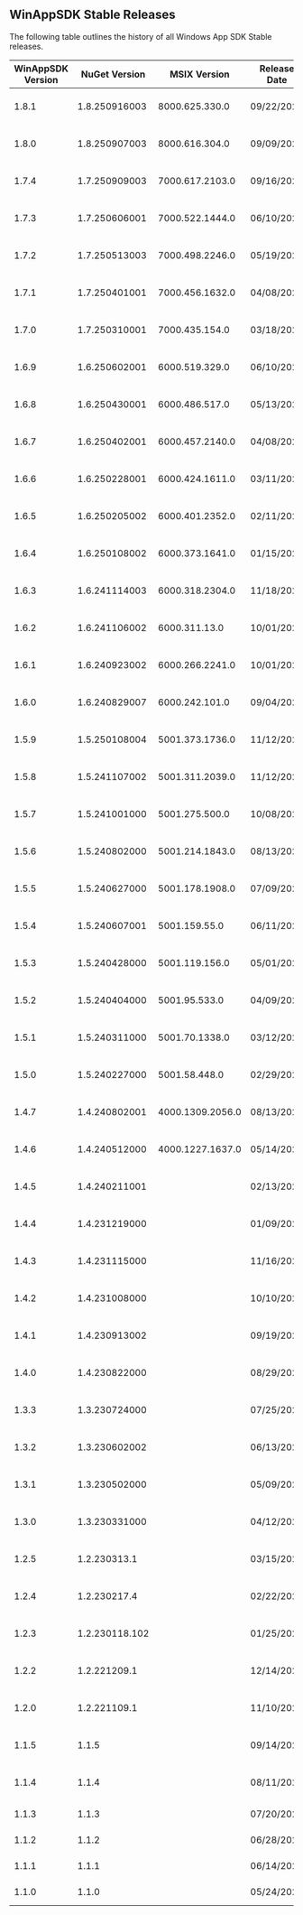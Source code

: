## WinAppSDK Stable Releases
The following table outlines the history of all Windows App SDK Stable releases.

| WinAppSDK Version | NuGet Version | MSIX Version    | Release Date | End of Support | Release Notes                                                         | Installer                                                                                                                                                                                                                                                                        |
|-------------------|---------------|-----------------|--------------|----------------|-----------------------------------------------------------------------|----------------------------------------------------------------------------------------------------------------------------------------------------------------------------------------------------------------------------------------------------------------------------------|
| 1.8.1             | 1.8.250916003 | 8000.625.330.0  | 09/22/2025   | 09/09/2026     | [Release notes](https://aka.ms/windowsappsdk/1.8/1.8.1/release-notes) | ([x64](https://aka.ms/windowsappsdk/1.7/1.7.250916003/windowsappruntimeinstall-x64.exe))  ([x86](https://aka.ms/windowsappsdk/1.7/1.7.250916003/windowsappruntimeinstall-x86.exe))  ([arm64](https://aka.ms/windowsappsdk/1.7/1.7.250916003/windowsappruntimeinstall-arm64.exe)) |
| 1.8.0             | 1.8.250907003 | 8000.616.304.0  | 09/09/2025   | 09/09/2026     | [Release notes](https://aka.ms/windowsappsdk/1.8/1.8.0/release-notes) | ([x64](https://aka.ms/windowsappsdk/1.7/1.7.250907003/windowsappruntimeinstall-x64.exe))  ([x86](https://aka.ms/windowsappsdk/1.7/1.7.250907003/windowsappruntimeinstall-x86.exe))  ([arm64](https://aka.ms/windowsappsdk/1.7/1.7.250907003/windowsappruntimeinstall-arm64.exe)) |
| 1.7.4             | 1.7.250909003 | 7000.617.2103.0 | 09/16/2025   | 03/18/2026     | [Release notes](https://aka.ms/windowsappsdk/1.7/1.7.4/release-notes) | ([x64](https://aka.ms/windowsappsdk/1.7/1.7.250909003/windowsappruntimeinstall-x64.exe))  ([x86](https://aka.ms/windowsappsdk/1.7/1.7.250909003/windowsappruntimeinstall-x86.exe))  ([arm64](https://aka.ms/windowsappsdk/1.7/1.7.250909003/windowsappruntimeinstall-arm64.exe)) |
| 1.7.3             | 1.7.250606001 | 7000.522.1444.0 | 06/10/2025   | 03/18/2026     | [Release notes](https://aka.ms/windowsappsdk/1.7/1.7.3/release-notes) | ([x64](https://aka.ms/windowsappsdk/1.7/1.7.250606001/windowsappruntimeinstall-x64.exe))  ([x86](https://aka.ms/windowsappsdk/1.7/1.7.250606001/windowsappruntimeinstall-x86.exe))  ([arm64](https://aka.ms/windowsappsdk/1.7/1.7.250606001/windowsappruntimeinstall-arm64.exe)) |
| 1.7.2             | 1.7.250513003 | 7000.498.2246.0 | 05/19/2025   | 03/18/2026     | [Release notes](https://aka.ms/windowsappsdk/1.7/1.7.2/release-notes) | ([x64](https://aka.ms/windowsappsdk/1.7/1.7.250513003/windowsappruntimeinstall-x64.exe))  ([x86](https://aka.ms/windowsappsdk/1.7/1.7.250513003/windowsappruntimeinstall-x86.exe))  ([arm64](https://aka.ms/windowsappsdk/1.7/1.7.250513003/windowsappruntimeinstall-arm64.exe)) |
| 1.7.1             | 1.7.250401001 | 7000.456.1632.0 | 04/08/2025   | 03/18/2026     | [Release notes](https://aka.ms/windowsappsdk/1.7/1.7.1/release-notes) | ([x64](https://aka.ms/windowsappsdk/1.7/1.7.250401001/windowsappruntimeinstall-x64.exe))  ([x86](https://aka.ms/windowsappsdk/1.7/1.7.250401001/windowsappruntimeinstall-x86.exe))  ([arm64](https://aka.ms/windowsappsdk/1.7/1.7.250401001/windowsappruntimeinstall-arm64.exe)) |
| 1.7.0             | 1.7.250310001 | 7000.435.154.0  | 03/18/2025   | 03/18/2026     | [Release notes](https://aka.ms/windowsappsdk/1.7/1.7.0/release-notes) | ([x64](https://aka.ms/windowsappsdk/1.7/1.7.250310001/windowsappruntimeinstall-x64.exe))  ([x86](https://aka.ms/windowsappsdk/1.7/1.7.250310001/windowsappruntimeinstall-x86.exe))  ([arm64](https://aka.ms/windowsappsdk/1.7/1.7.250310001/windowsappruntimeinstall-arm64.exe)) |
| 1.6.9             | 1.6.250602001 | 6000.519.329.0  | 06/10/2025   | 06/10/2025	  | [Release notes](https://aka.ms/windowsappsdk/1.6/1.6.9/release-notes) | ([x64](https://aka.ms/windowsappsdk/1.6/1.6.250602001/windowsappruntimeinstall-x64.exe))  ([x86](https://aka.ms/windowsappsdk/1.6/1.6.250602001/windowsappruntimeinstall-x86.exe))  ([arm64](https://aka.ms/windowsappsdk/1.6/1.6.250602001/windowsappruntimeinstall-arm64.exe)) |
| 1.6.8             | 1.6.250430001 | 6000.486.517.0  | 05/13/2025   | 06/10/2025	  | [Release notes](https://aka.ms/windowsappsdk/1.6/1.6.8/release-notes) | ([x64](https://aka.ms/windowsappsdk/1.6/1.6.250430001/windowsappruntimeinstall-x64.exe))  ([x86](https://aka.ms/windowsappsdk/1.6/1.6.250430001/windowsappruntimeinstall-x86.exe))  ([arm64](https://aka.ms/windowsappsdk/1.6/1.6.250430001/windowsappruntimeinstall-arm64.exe)) |
| 1.6.7             | 1.6.250402001 | 6000.457.2140.0 | 04/08/2025   | 06/10/2025	  | [Release notes](https://aka.ms/windowsappsdk/1.6/1.6.7/release-notes) | ([x64](https://aka.ms/windowsappsdk/1.6/1.6.250402001/windowsappruntimeinstall-x64.exe))  ([x86](https://aka.ms/windowsappsdk/1.6/1.6.250402001/windowsappruntimeinstall-x86.exe))  ([arm64](https://aka.ms/windowsappsdk/1.6/1.6.250402001/windowsappruntimeinstall-arm64.exe)) |
| 1.6.6             | 1.6.250228001 | 6000.424.1611.0 | 03/11/2025   | 06/10/2025	  | [Release notes](https://aka.ms/windowsappsdk/1.6/1.6.6/release-notes) | ([x64](https://aka.ms/windowsappsdk/1.6/1.6.250228001/windowsappruntimeinstall-x64.exe))  ([x86](https://aka.ms/windowsappsdk/1.6/1.6.250228001/windowsappruntimeinstall-x86.exe))  ([arm64](https://aka.ms/windowsappsdk/1.6/1.6.250228001/windowsappruntimeinstall-arm64.exe)) |
| 1.6.5             | 1.6.250205002 | 6000.401.2352.0 | 02/11/2025   | 06/10/2025	  | [Release notes](https://aka.ms/windowsappsdk/1.6/1.6.5/release-notes) | ([x64](https://aka.ms/windowsappsdk/1.6/1.6.250205002/windowsappruntimeinstall-x64.exe))  ([x86](https://aka.ms/windowsappsdk/1.6/1.6.250205002/windowsappruntimeinstall-x86.exe))  ([arm64](https://aka.ms/windowsappsdk/1.6/1.6.250205002/windowsappruntimeinstall-arm64.exe)) |
| 1.6.4             | 1.6.250108002 | 6000.373.1641.0 | 01/15/2025   | 06/10/2025	  | [Release notes](https://aka.ms/windowsappsdk/1.6/1.6.4/release-notes) | ([x64](https://aka.ms/windowsappsdk/1.6/1.6.250108002/windowsappruntimeinstall-x64.exe))  ([x86](https://aka.ms/windowsappsdk/1.6/1.6.250108002/windowsappruntimeinstall-x86.exe))  ([arm64](https://aka.ms/windowsappsdk/1.6/1.6.250108002/windowsappruntimeinstall-arm64.exe)) |
| 1.6.3             | 1.6.241114003 | 6000.318.2304.0 | 11/18/2024   | 06/10/2025	  | [Release notes](https://aka.ms/windowsappsdk/1.6/1.6.3/release-notes) | ([x64](https://aka.ms/windowsappsdk/1.6/1.6.241114003/windowsappruntimeinstall-x64.exe))  ([x86](https://aka.ms/windowsappsdk/1.6/1.6.241114003/windowsappruntimeinstall-x86.exe))  ([arm64](https://aka.ms/windowsappsdk/1.6/1.6.241114003/windowsappruntimeinstall-arm64.exe)) |
| 1.6.2             | 1.6.241106002 | 6000.311.13.0   | 10/01/2024   | 06/10/2025	  | [Release notes](https://aka.ms/windowsappsdk/1.6/1.6.2/release-notes) | ([x64](https://aka.ms/windowsappsdk/1.6/1.6.241106002/windowsappruntimeinstall-x64.exe))  ([x86](https://aka.ms/windowsappsdk/1.6/1.6.241106002/windowsappruntimeinstall-x86.exe))  ([arm64](https://aka.ms/windowsappsdk/1.6/1.6.241106002/windowsappruntimeinstall-arm64.exe)) |
| 1.6.1             | 1.6.240923002 | 6000.266.2241.0 | 10/01/2024   | 06/10/2025	  | [Release notes](https://aka.ms/windowsappsdk/1.6/1.6.1/release-notes) | ([x64](https://aka.ms/windowsappsdk/1.6/1.6.240923002/windowsappruntimeinstall-x64.exe))  ([x86](https://aka.ms/windowsappsdk/1.6/1.6.240923002/windowsappruntimeinstall-x86.exe))  ([arm64](https://aka.ms/windowsappsdk/1.6/1.6.240923002/windowsappruntimeinstall-arm64.exe)) |
| 1.6.0             | 1.6.240829007 | 6000.242.101.0  | 09/04/2024   | 06/10/2025	  | [Release notes](https://aka.ms/windowsappsdk/1.6/1.6.0/release-notes) | ([x64](https://aka.ms/windowsappsdk/1.6/1.6.240829007/windowsappruntimeinstall-x64.exe))  ([x86](https://aka.ms/windowsappsdk/1.6/1.6.240829007/windowsappruntimeinstall-x86.exe))  ([arm64](https://aka.ms/windowsappsdk/1.6/1.6.240829007/windowsappruntimeinstall-arm64.exe)) |
| 1.5.9             | 1.5.250108004 | 5001.373.1736.0 | 11/12/2024   | 01/15/2025	  | [Release notes](https://aka.ms/windowsappsdk/1.5/1.5.9/release-notes) | ([x64](https://aka.ms/windowsappsdk/1.5/1.5.250108004/windowsappruntimeinstall-x64.exe))  ([x86](https://aka.ms/windowsappsdk/1.5/1.5.250108004/windowsappruntimeinstall-x86.exe))  ([arm64](https://aka.ms/windowsappsdk/1.5/1.5.250108004/windowsappruntimeinstall-arm64.exe)) |
| 1.5.8             | 1.5.241107002 | 5001.311.2039.0 | 11/12/2024   | 01/15/2025	  | [Release notes](https://aka.ms/windowsappsdk/1.5/1.5.8/release-notes) | ([x64](https://aka.ms/windowsappsdk/1.5/1.5.241107002/windowsappruntimeinstall-x64.exe))  ([x86](https://aka.ms/windowsappsdk/1.5/1.5.241107002/windowsappruntimeinstall-x86.exe))  ([arm64](https://aka.ms/windowsappsdk/1.5/1.5.241107002/windowsappruntimeinstall-arm64.exe)) |
| 1.5.7             | 1.5.241001000 | 5001.275.500.0  | 10/08/2024   | 01/15/2025	  | [Release notes](https://aka.ms/windowsappsdk/1.5/1.5.7/release-notes) | ([x64](https://aka.ms/windowsappsdk/1.5/1.5.241001000/windowsappruntimeinstall-x64.exe))  ([x86](https://aka.ms/windowsappsdk/1.5/1.5.241001000/windowsappruntimeinstall-x86.exe))  ([arm64](https://aka.ms/windowsappsdk/1.5/1.5.241001000/windowsappruntimeinstall-arm64.exe)) |
| 1.5.6             | 1.5.240802000 | 5001.214.1843.0 | 08/13/2024   | 01/15/2025	  | [Release notes](https://aka.ms/windowsappsdk/1.5/1.5.6/release-notes) | ([x64](https://aka.ms/windowsappsdk/1.5/1.5.240802000/windowsappruntimeinstall-x64.exe))  ([x86](https://aka.ms/windowsappsdk/1.5/1.5.240802000/windowsappruntimeinstall-x86.exe))  ([arm64](https://aka.ms/windowsappsdk/1.5/1.5.240802000/windowsappruntimeinstall-arm64.exe)) |
| 1.5.5             | 1.5.240627000 | 5001.178.1908.0 | 07/09/2024   | 01/15/2025	  | [Release notes](https://aka.ms/windowsappsdk/1.5/1.5.5/release-notes) | ([x64](https://aka.ms/windowsappsdk/1.5/1.5.240627000/windowsappruntimeinstall-x64.exe))  ([x86](https://aka.ms/windowsappsdk/1.5/1.5.240627000/windowsappruntimeinstall-x86.exe))  ([arm64](https://aka.ms/windowsappsdk/1.5/1.5.240627000/windowsappruntimeinstall-arm64.exe)) |
| 1.5.4             | 1.5.240607001 | 5001.159.55.0   | 06/11/2024   | 01/15/2025	  | [Release notes](https://aka.ms/windowsappsdk/1.5/1.5.4/release-notes) | ([x64](https://aka.ms/windowsappsdk/1.5/1.5.240607001/windowsappruntimeinstall-x64.exe))  ([x86](https://aka.ms/windowsappsdk/1.5/1.5.240607001/windowsappruntimeinstall-x86.exe))  ([arm64](https://aka.ms/windowsappsdk/1.5/1.5.240607001/windowsappruntimeinstall-arm64.exe)) |
| 1.5.3             | 1.5.240428000 | 5001.119.156.0  | 05/01/2024   | 01/15/2025	  | [Release notes](https://aka.ms/windowsappsdk/1.5/1.5.3/release-notes) | ([x64](https://aka.ms/windowsappsdk/1.5/1.5.240428000/windowsappruntimeinstall-x64.exe))  ([x86](https://aka.ms/windowsappsdk/1.5/1.5.240428000/windowsappruntimeinstall-x86.exe))  ([arm64](https://aka.ms/windowsappsdk/1.5/1.5.240428000/windowsappruntimeinstall-arm64.exe)) |
| 1.5.2             | 1.5.240404000 | 5001.95.533.0   | 04/09/2024   | 01/15/2025	  | [Release notes](https://aka.ms/windowsappsdk/1.5/1.5.2/release-notes) | ([x64](https://aka.ms/windowsappsdk/1.5/1.5.240404000/windowsappruntimeinstall-x64.exe))  ([x86](https://aka.ms/windowsappsdk/1.5/1.5.240404000/windowsappruntimeinstall-x86.exe))  ([arm64](https://aka.ms/windowsappsdk/1.5/1.5.240404000/windowsappruntimeinstall-arm64.exe)) |
| 1.5.1             | 1.5.240311000 | 5001.70.1338.0  | 03/12/2024   | 01/15/2025	  | [Release notes](https://aka.ms/windowsappsdk/1.5/1.5.1/release-notes) | ([x64](https://aka.ms/windowsappsdk/1.5/1.5.240311000/windowsappruntimeinstall-x64.exe))  ([x86](https://aka.ms/windowsappsdk/1.5/1.5.240311000/windowsappruntimeinstall-x86.exe))  ([arm64](https://aka.ms/windowsappsdk/1.5/1.5.240311000/windowsappruntimeinstall-arm64.exe)) |
| 1.5.0             | 1.5.240227000 | 5001.58.448.0   | 02/29/2024   | 01/15/2025	  | [Release notes](https://aka.ms/windowsappsdk/1.5/1.5.0/release-notes) | ([x64](https://aka.ms/windowsappsdk/1.5/1.5.240227000/windowsappruntimeinstall-x64.exe))  ([x86](https://aka.ms/windowsappsdk/1.5/1.5.240227000/windowsappruntimeinstall-x86.exe))  ([arm64](https://aka.ms/windowsappsdk/1.5/1.5.240227000/windowsappruntimeinstall-arm64.exe)) |
| 1.4.7             | 1.4.240802001 | 4000.1309.2056.0| 08/13/2024   | 08/29/2024	  | [Release notes](https://aka.ms/windowsappsdk/1.4/1.4.7/release-notes) | ([x64](https://aka.ms/windowsappsdk/1.4/1.4.240802001/windowsappruntimeinstall-x64.exe))  ([x86](https://aka.ms/windowsappsdk/1.4/1.4.240802001/windowsappruntimeinstall-x86.exe))  ([arm64](https://aka.ms/windowsappsdk/1.4/1.4.240802001/windowsappruntimeinstall-arm64.exe)) |
| 1.4.6             | 1.4.240512000 | 4000.1227.1637.0| 05/14/2024   | 08/29/2024	  | [Release notes](https://aka.ms/windowsappsdk/1.4/1.4.6/release-notes) | ([x64](https://aka.ms/windowsappsdk/1.4/1.4.240512000/windowsappruntimeinstall-x64.exe))  ([x86](https://aka.ms/windowsappsdk/1.4/1.4.240512000/windowsappruntimeinstall-x86.exe))  ([arm64](https://aka.ms/windowsappsdk/1.4/1.4.240512000/windowsappruntimeinstall-arm64.exe)) |
| 1.4.5             | 1.4.240211001 |                 | 02/13/2024   | 08/29/2024	  | [Release notes](https://aka.ms/windowsappsdk/1.4/1.4.5/release-notes) | ([x64](https://aka.ms/windowsappsdk/1.4/1.4.240211001/windowsappruntimeinstall-x64.exe))  ([x86](https://aka.ms/windowsappsdk/1.4/1.4.240211001/windowsappruntimeinstall-x86.exe))  ([arm64](https://aka.ms/windowsappsdk/1.4/1.4.240211001/windowsappruntimeinstall-arm64.exe)) |
| 1.4.4             | 1.4.231219000 |                 | 01/09/2024   | 08/29/2024	  | [Release notes](https://aka.ms/windowsappsdk/1.4/1.4.4/release-notes) | ([x64](https://aka.ms/windowsappsdk/1.4/1.4.231219000/windowsappruntimeinstall-x64.exe))  ([x86](https://aka.ms/windowsappsdk/1.4/1.4.231219000/windowsappruntimeinstall-x86.exe))  ([arm64](https://aka.ms/windowsappsdk/1.4/1.4.231219000/windowsappruntimeinstall-arm64.exe)) |
| 1.4.3             | 1.4.231115000 |                 | 11/16/2023   | 08/29/2024	  | [Release notes](https://aka.ms/windowsappsdk/1.4/1.4.3/release-notes) | ([x64](https://aka.ms/windowsappsdk/1.4/1.4.231115000/windowsappruntimeinstall-x64.exe))  ([x86](https://aka.ms/windowsappsdk/1.4/1.4.231115000/windowsappruntimeinstall-x86.exe))  ([arm64](https://aka.ms/windowsappsdk/1.4/1.4.231115000/windowsappruntimeinstall-arm64.exe)) |
| 1.4.2             | 1.4.231008000 |                 | 10/10/2023   | 08/29/2024	  | [Release notes](https://aka.ms/windowsappsdk/1.4/1.4.2/release-notes) | ([x64](https://aka.ms/windowsappsdk/1.4/1.4.231008000/windowsappruntimeinstall-x64.exe))  ([x86](https://aka.ms/windowsappsdk/1.4/1.4.231008000/windowsappruntimeinstall-x86.exe))  ([arm64](https://aka.ms/windowsappsdk/1.4/1.4.231008000/windowsappruntimeinstall-arm64.exe)) |
| 1.4.1             | 1.4.230913002 |                 | 09/19/2023   | 08/29/2024	  | [Release notes](https://aka.ms/windowsappsdk/1.4/1.4.1/release-notes) | ([x64](https://aka.ms/windowsappsdk/1.4/1.4.230913002/windowsappruntimeinstall-x64.exe))  ([x86](https://aka.ms/windowsappsdk/1.4/1.4.230913002/windowsappruntimeinstall-x86.exe))  ([arm64](https://aka.ms/windowsappsdk/1.4/1.4.230913002/windowsappruntimeinstall-arm64.exe)) |
| 1.4.0             | 1.4.230822000 |                 | 08/29/2023   | 08/29/2024	  | [Release notes](https://aka.ms/windowsappsdk/1.4/1.4.0/release-notes) | ([x64](https://aka.ms/windowsappsdk/1.4/1.4.230822000/windowsappruntimeinstall-x64.exe))  ([x86](https://aka.ms/windowsappsdk/1.4/1.4.230822000/windowsappruntimeinstall-x86.exe))  ([arm64](https://aka.ms/windowsappsdk/1.4/1.4.230822000/windowsappruntimeinstall-arm64.exe)) |
| 1.3.3             | 1.3.230724000 |                 | 07/25/2023   | 04/12/2024     | [Release notes](https://aka.ms/windowsappsdk/1.3/1.3.3/release-notes) | ([x64](https://aka.ms/windowsappsdk/1.3/1.3.230724000/windowsappruntimeinstall-x64.exe))  ([x86](https://aka.ms/windowsappsdk/1.3/1.3.230724000/windowsappruntimeinstall-x86.exe))  ([arm64](https://aka.ms/windowsappsdk/1.3/1.3.230724000/windowsappruntimeinstall-arm64.exe)) |
| 1.3.2             | 1.3.230602002 |                 | 06/13/2023   | 04/12/2024     | [Release notes](https://aka.ms/windowsappsdk/1.3/1.3.2/release-notes) | ([x64](https://aka.ms/windowsappsdk/1.3/1.3.230602002/windowsappruntimeinstall-x64.exe))  ([x86](https://aka.ms/windowsappsdk/1.3/1.3.230602002/windowsappruntimeinstall-x86.exe))  ([arm64](https://aka.ms/windowsappsdk/1.3/1.3.230602002/windowsappruntimeinstall-arm64.exe)) |
| 1.3.1             | 1.3.230502000 |                 | 05/09/2023   | 04/12/2024     | [Release notes](https://aka.ms/windowsappsdk/1.3/1.3.1/release-notes) | ([x64](https://aka.ms/windowsappsdk/1.3/1.3.230502000/windowsappruntimeinstall-x64.exe))  ([x86](https://aka.ms/windowsappsdk/1.3/1.3.230502000/windowsappruntimeinstall-x86.exe))  ([arm64](https://aka.ms/windowsappsdk/1.3/1.3.230502000/windowsappruntimeinstall-arm64.exe)) |
| 1.3.0             | 1.3.230331000 |                 | 04/12/2023   | 04/12/2024     | [Release notes](https://aka.ms/windowsappsdk/1.3/1.3.0/release-notes) | ([x64](https://aka.ms/windowsappsdk/1.3/1.3.230331000/windowsappruntimeinstall-x64.exe))  ([x86](https://aka.ms/windowsappsdk/1.3/1.3.230331000/windowsappruntimeinstall-x86.exe))  ([arm64](https://aka.ms/windowsappsdk/1.3/1.3.230331000/windowsappruntimeinstall-arm64.exe)) |
| 1.2.5             | 1.2.230313.1  |                 | 03/15/2023   | 11/10/2023     | [Release notes](https://aka.ms/windowsappsdk/1.2/1.2.5/release-notes) | ([x64](https://aka.ms/windowsappsdk/1.2/1.2.230313.1/windowsappruntimeinstall-x64.exe))  ([x86](https://aka.ms/windowsappsdk/1.2/1.2.230313.1/windowsappruntimeinstall-x86.exe))  ([arm64](https://aka.ms/windowsappsdk/1.2/1.2.230313.1/windowsappruntimeinstall-arm64.exe)) |
| 1.2.4             | 1.2.230217.4  |                 | 02/22/2023   | 11/10/2023     | [Release notes](https://aka.ms/windowsappsdk/1.2/1.2.4/release-notes) | ([x64](https://aka.ms/windowsappsdk/1.2/1.2.230217.4/windowsappruntimeinstall-x64.exe))  ([x86](https://aka.ms/windowsappsdk/1.2/1.2.230217.4/windowsappruntimeinstall-x86.exe))  ([arm64](https://aka.ms/windowsappsdk/1.2/1.2.230217.4/windowsappruntimeinstall-arm64.exe)) |
| 1.2.3             | 1.2.230118.102|                 | 01/25/2023   | 11/10/2023     | [Release notes](https://aka.ms/windowsappsdk/1.2/1.2.3/release-notes) | ([x64](https://aka.ms/windowsappsdk/1.2/1.2.230118.102/windowsappruntimeinstall-x64.exe))  ([x86](https://aka.ms/windowsappsdk/1.2/1.2.230118.102/windowsappruntimeinstall-x86.exe))  ([arm64](https://aka.ms/windowsappsdk/1.2/1.2.230118.102/windowsappruntimeinstall-arm64.exe)) |
| 1.2.2             | 1.2.221209.1  |                 | 12/14/2022   | 11/10/2023     | [Release notes](https://aka.ms/windowsappsdk/1.2/1.2.2/release-notes) | ([x64](https://aka.ms/windowsappsdk/1.2/1.2.221209.1/windowsappruntimeinstall-x64.exe))  ([x86](https://aka.ms/windowsappsdk/1.2/1.2.221209.1/windowsappruntimeinstall-x86.exe))  ([arm64](https://aka.ms/windowsappsdk/1.2/1.2.221209.1/windowsappruntimeinstall-arm64.exe)) |
| 1.2.0             | 1.2.221109.1  |                 | 11/10/2022   | 11/10/2023     | [Release notes](https://aka.ms/windowsappsdk/1.2/1.2.0/release-notes) | ([x64](https://aka.ms/windowsappsdk/1.2/1.2.221209.1/windowsappruntimeinstall-x64.exe))  ([x86](https://aka.ms/windowsappsdk/1.2/1.2.221209.1/windowsappruntimeinstall-x86.exe))  ([arm64](https://aka.ms/windowsappsdk/1.2/1.2.221209.1/windowsappruntimeinstall-arm64.exe)) |
| 1.1.5             | 1.1.5         |                 | 09/14/2022   | 05/24/2023     | [Release notes](https://aka.ms/windowsappsdk/1.1/1.1.5/release-notes) | ([x64](https://aka.ms/windowsappsdk/1.1/1.1.5/windowsappruntimeinstall-x64.exe))  ([x86](https://aka.ms/windowsappsdk/1.1/1.1.5/windowsappruntimeinstall-x86.exe))  ([arm64](https://aka.ms/windowsappsdk/1.1/1.1.5/windowsappruntimeinstall-arm64.exe)) |
| 1.1.4             | 1.1.4         |                 | 08/11/2022   | 05/24/2023     | [Release notes](https://aka.ms/windowsappsdk/1.1/1.1.4/release-notes) | ([x64](https://aka.ms/windowsappsdk/1.1/1.1.4/windowsappruntimeinstall-x64.exe))  ([x86](https://aka.ms/windowsappsdk/1.1/1.1.4/windowsappruntimeinstall-x86.exe))  ([arm64](https://aka.ms/windowsappsdk/1.1/1.1.4/windowsappruntimeinstall-arm64.exe)) |
| 1.1.3             | 1.1.3         |                 | 07/20/2022   | 05/24/2023     | [Release notes](https://aka.ms/windowsappsdk/1.1/1.1.3/release-notes) |  |
| 1.1.2             | 1.1.2         |                 | 06/28/2022   | 05/24/2023     | [Release notes](https://aka.ms/windowsappsdk/1.1/1.1.2/release-notes) |  |
| 1.1.1             | 1.1.1         |                 | 06/14/2022   | 05/24/2023     | [Release notes](https://aka.ms/windowsappsdk/1.1/1.1.1/release-notes) |  |
| 1.1.0             | 1.1.0         |                 | 05/24/2022   | 05/24/2023     | [Release notes](https://aka.ms/windowsappsdk/1.1/1.1.0/release-notes) |  |